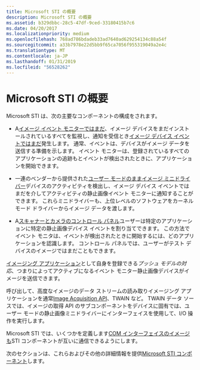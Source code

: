 ```yaml
---
title: Microsoft STI の概要
description: Microsoft STI の概要
ms.assetid: b329dbbc-28c5-47df-9ced-33180415b7c6
ms.date: 04/20/2017
ms.localizationpriority: medium
ms.openlocfilehash: 768ad786bdadeb33ad7640ad629254134c88a54f
ms.sourcegitcommit: a33b7978e22d5bb9f65ca7056f955319049a2e4c
ms.translationtype: MT
ms.contentlocale: ja-JP
ms.lasthandoff: 01/31/2019
ms.locfileid: "56528262"
---
```

# <a name="introduction-to-microsoft-sti"></a>Microsoft STI の概要





Microsoft STI は、次の主要なコンポーネントの構成をされます。

-   A[イメージ イベント モニターではまだ](overview-of-sti-components.md#ddk-still-image-event-monitor-si)、イメージ デバイスをまだインストールされているすべてを監視し、通知を受信とき[イメージ デバイス イベントではまだ](still-image-device-events.md)発生します。 通常、イベントは、デバイスがイメージ データを送信する準備を示します。 イベント モニターは、登録されているすべてのアプリケーションの追跡もとイベントが検出されたときに、アプリケーションを開始できます。

-   一連のベンダーから提供された[ユーザー モードのままイメージ ミニドライバー](overview-of-sti-components.md#ddk-user-mode-still-image-minidrivers-si)デバイスのアクティビティを検出し、イメージ デバイス イベントではまだを介してアクティビティの静止画像イベント モニターに通知することができます。 これらミニドライバーも、上位レベルのソフトウェアをカーネル モード ドライバーからイメージ データを渡します。

-   A[スキャナーとカメラのコントロール パネル](overview-of-sti-components.md#ddk-scanners-and-cameras-control-panel-si)ユーザーは特定のアプリケーションに特定の静止画像デバイス イベントを割り当てできます。 この方法でイベント モニタは、イベントが検出されたときに開始するには、どのアプリケーションを認識します。 コントロール パネルでは、ユーザーがテスト デバイスのイメージではまだこともできます。

[イメージング アプリケーション](overview-of-sti-components.md#ddk-imaging-application-si)として自身を登録できる*プッシュ モデルの対応*、つまりによってアクティブになるイベント モニター静止画像デバイスがイメージを送信できます。

呼び出して、高度なイメージのデータ ストリームの読み取りイメージング アプリケーションを通常[Image Acquisition API](overview-of-sti-components.md#ddk-image-acquisition-api-si)、TWAIN など。 TWAIN データ ソースでは、イメージの取得 API のサブコンポーネントをデバイスに固有では、ユーザー モードの静止画像ミニドライバーにインターフェイスを使用して、I/O 操作を実行します。

Microsoft STI では、いくつかを定義します[COM インターフェイスのイメージも](still-image-com-interfaces.md)STI コンポーネントが互いに通信できるようにします。

次のセクションは、これらおよびその他の詳細情報を提供[Microsoft STI コンポーネント](microsoft-sti-components.md)します。

 

 




